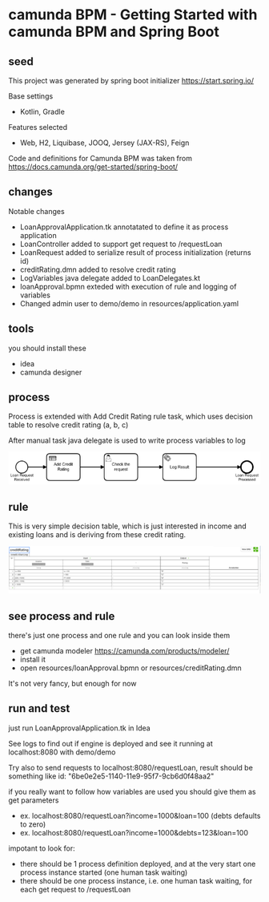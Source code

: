 # camunda BPM - Getting Started with camunda BPM and Spring Boot

## seed

This project was generated by spring boot initializer https://start.spring.io/

Base settings
- Kotlin, Gradle

Features selected
- Web, H2, Liquibase, JOOQ, Jersey (JAX-RS), Feign

Code and definitions for Camunda BPM was taken from https://docs.camunda.org/get-started/spring-boot/

## changes

Notable changes

- LoanApprovalApplication.tk annotatated to define it as process application
- LoanController added to support get request to /requestLoan
- LoanRequest added to serialize result of process initialization (returns id)
- creditRating.dmn added to resolve credit rating
- LogVariables java delegate added to LoanDelegates.kt
- loanApproval.bpmn exteded with execution of rule and logging of variables
- Changed admin user to demo/demo in resources/application.yaml

## tools

you should install these

- idea
- camunda designer

## process

Process is extended with Add Credit Rating rule task, which uses decision table to resolve credit rating (a, b, c)

After manual task java delegate is used to write process variables to log

![bpmn](loanApproval-bpmn.png "Process")

## rule

This is very simple decision table, which is just interested in income and existing loans and is deriving from these credit rating.

![dmn](creditRating-dmn.png "Rule")

## see process and rule

there's just one process and one rule and you can look inside them
- get camunda modeler https://camunda.com/products/modeler/
- install it
- open resources/loanApproval.bpmn or resources/creditRating.dmn

It's not very fancy, but enough for now

## run and test

just run LoanApprovalApplication.tk in Idea

See logs to find out if engine is deployed and see it running at localhost:8080 with demo/demo

Try also to send requests to  localhost:8080/requestLoan, result should be something like id: "6be0e2e5-1140-11e9-95f7-9cb6d0f48aa2"

if you really want to follow how variables are used you should give them as get parameters
- ex. localhost:8080/requestLoan?income=1000&loan=100 (debts defaults to zero)
- ex. localhost:8080/requestLoan?income=1000&debts=123&loan=100

impotant to look for:
- there should be 1 process definition deployed, and at the very start one process instance started (one human task waiting)
- there should be one process instance, i.e. one human task waiting, for each get request to /requestLoan
